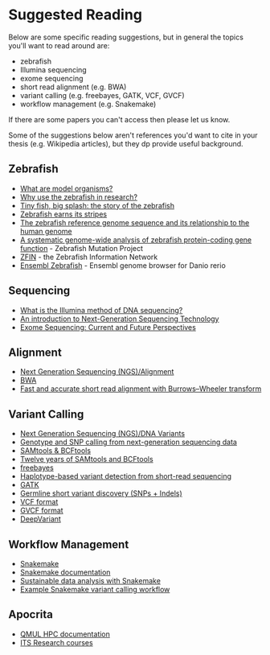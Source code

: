 # Suggested Reading

Below are some specific reading suggestions, but in general the topics you'll want to read around are:

- zebrafish
- Illumina sequencing
- exome sequencing
- short read alignment (e.g. BWA)
- variant calling (e.g. freebayes, GATK, VCF, GVCF)
- workflow management (e.g. Snakemake)

If there are some papers you can't access then please let us know.

Some of the suggestions below aren't references you'd want to cite in your thesis (e.g. Wikipedia articles), but they dp provide useful background.

## Zebrafish

- [What are model organisms?](https://www.yourgenome.org/facts/what-are-model-organisms)
- [Why use the zebrafish in research?](https://www.yourgenome.org/facts/why-use-the-zebrafish-in-research)
- [Tiny fish, big splash: the story of the zebrafish](https://www.yourgenome.org/stories/tiny-fish-big-splash-the-story-of-the-zebrafish)
- [Zebrafish earns its stripes](https://www.nature.com/articles/nature12094)
- [The zebrafish reference genome sequence and its relationship to the human genome](https://www.nature.com/articles/nature12111)
- [A systematic genome-wide analysis of zebrafish protein-coding gene function](https://www.nature.com/articles/nature11992) - Zebrafish Mutation Project
- [ZFIN](http://zfin.org/) - the Zebrafish Information Network
- [Ensembl Zebrafish](https://www.ensembl.org/Danio_rerio/) - Ensembl genome browser for Danio rerio

## Sequencing

- [What is the Illumina method of DNA sequencing?](https://www.yourgenome.org/facts/what-is-the-illumina-method-of-dna-sequencing)
- [An introduction to Next-Generation Sequencing Technology](https://emea.illumina.com/content/dam/illumina-marketing/documents/products/illumina_sequencing_introduction.pdf)
- [Exome Sequencing: Current and Future Perspectives](https://academic.oup.com/g3journal/article/5/8/1543/6025359)

## Alignment

- [Next Generation Sequencing (NGS)/Alignment](https://en.wikibooks.org/wiki/Next_Generation_Sequencing_(NGS)/Alignment)
- [BWA](https://github.com/lh3/bwa)
- [Fast and accurate short read alignment with Burrows–Wheeler transform](https://academic.oup.com/bioinformatics/article/25/14/1754/225615)

## Variant Calling

- [Next Generation Sequencing (NGS)/DNA Variants](https://en.wikibooks.org/wiki/Next_Generation_Sequencing_(NGS)/DNA_Variants)
- [Genotype and SNP calling from next-generation sequencing data](https://www.nature.com/articles/nrg2986)
- [SAMtools & BCFtools](https://www.htslib.org/)
- [Twelve years of SAMtools and BCFtools](https://academic.oup.com/gigascience/article/10/2/giab008/6137722)
- [freebayes](https://github.com/freebayes/freebayes)
- [Haplotype-based variant detection from short-read sequencing](https://arxiv.org/abs/1207.3907)
- [GATK](https://gatk.broadinstitute.org/)
- [Germline short variant discovery (SNPs + Indels)](https://gatk.broadinstitute.org/hc/en-us/articles/360035535932-Germline-short-variant-discovery-SNPs-Indels-)
- [VCF format](https://en.wikipedia.org/wiki/Variant_Call_Format)
- [GVCF format](https://gatk.broadinstitute.org/hc/en-us/articles/360035531812-GVCF-Genomic-Variant-Call-Format)
- [DeepVariant](https://github.com/google/deepvariant)

## Workflow Management

- [Snakemake](https://snakemake.github.io/)
- [Snakemake documentation](https://snakemake.readthedocs.io/en/stable/)
- [Sustainable data analysis with Snakemake](https://f1000research.com/articles/10-33/v2)
- [Example Snakemake variant calling workflow](https://github.com/snakemake-workflows/dna-seq-gatk-variant-calling)

## Apocrita

- [QMUL HPC documentation](https://docs.hpc.qmul.ac.uk/)
- [ITS Research courses](https://learn.hpc.qmul.ac.uk/)
